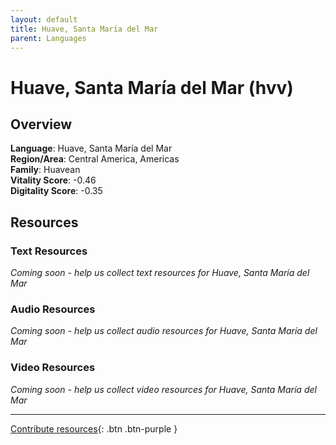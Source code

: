 ```yaml
---
layout: default
title: Huave, Santa María del Mar
parent: Languages
---
```


# Huave, Santa María del Mar (hvv)

## Overview

**Language**: Huave, Santa María del Mar  
**Region/Area**: Central America, Americas  
**Family**: Huavean  
**Vitality Score**: -0.46  
**Digitality Score**: -0.35  

## Resources

### Text Resources
*Coming soon - help us collect text resources for Huave, Santa María del Mar*

### Audio Resources
*Coming soon - help us collect audio resources for Huave, Santa María del Mar*

### Video Resources
*Coming soon - help us collect video resources for Huave, Santa María del Mar*

---

[Contribute resources](https://fairtrain.github.io/){: .btn .btn-purple }
